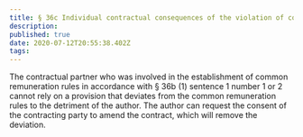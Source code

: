 ```yaml
---
title: § 36c Individual contractual consequences of the violation of common remuneration rules
description: 
published: true
date: 2020-07-12T20:55:38.402Z
tags: 
---
```


The contractual partner who was involved in the establishment of common remuneration rules in accordance with § 36b (1) sentence 1 number 1 or 2 cannot rely on a provision that deviates from the common remuneration rules to the detriment of the author. The author can request the consent of the contracting party to amend the contract, which will remove the deviation.
